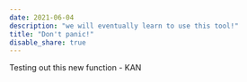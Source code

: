 ```yaml
---
date: 2021-06-04
description: "we will eventually learn to use this tool!"
title: "Don't panic!"
disable_share: true
---
```

Testing out this new function - KAN
